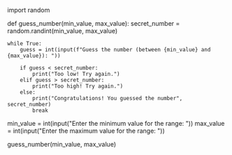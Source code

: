 import random

def guess_number(min_value, max_value):
    secret_number = random.randint(min_value, max_value)
    
    while True:
        guess = int(input(f"Guess the number (between {min_value} and {max_value}): "))
        
        if guess < secret_number:
            print("Too low! Try again.")
        elif guess > secret_number:
            print("Too high! Try again.")
        else:
            print("Congratulations! You guessed the number", secret_number)
            break

min_value = int(input("Enter the minimum value for the range: "))
max_value = int(input("Enter the maximum value for the range: "))

guess_number(min_value, max_value)
